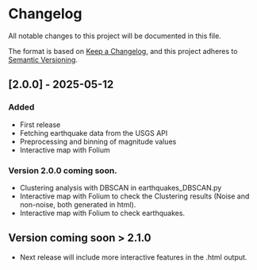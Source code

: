 # Changelog

All notable changes to this project will be documented in this file.

The format is based on [Keep a Changelog](https://keepachangelog.com/en/1.0.0/),
and this project adheres to [Semantic Versioning](https://semver.org/spec/v2.0.0.html).

## [2.0.0] - 2025-05-12
### Added
- First release
- Fetching earthquake data from the USGS API
- Preprocessing and binning of magnitude values
- Interactive map with Folium

### Version 2.0.0 coming soon.

- Clustering analysis with DBSCAN in earthquakes_DBSCAN.py
- Interactive map with Folium to check the Clustering results (Noise and non-noise, both generated in html).
- Interactive map with Folium to check earthquakes.

## Version coming soon > 2.1.0
- Next release will include more interactive features in the .html output.